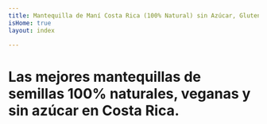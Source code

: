 ```yaml
---
title: Mantequilla de Maní Costa Rica (100% Natural) sin Azúcar, Gluten, Lactosa
isHome: true
layout: index

---
```

# Las mejores mantequillas de semillas 100% naturales, veganas y sin azúcar en Costa Rica.